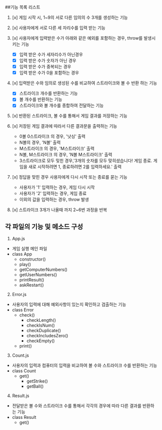 ##기능 목록 리스트

1. [x] 게임 시작 시, 1~9의 서로 다른 임의의 수 3개를 생성하는 기능

2. [x] 사용자에게 서로 다른 세 자리수를 입력 받는 기능

3. [x] 사용자에게 입력받은 수가 아래와 같은 예외를 포함하는 경우, throw를 발생시키는 기능

   - [x] 입력 받은 수가 세자리수가 아닌경우
   - [x] 입력 받은 수가 숫자가 아닌 경우
   - [x] 입력 받은 수가 중복되는 경우
   - [x] 입력 받은 수가 0을 포함하는 경우

4. [x] 입력받은 수와 임의로 생성된 수를 비교하여 스트라이크와 볼 수 반환 하는 기능

   - [x] 스트라이크 개수를 반환하는 기능
   - [x] 볼 개수를 반환하는 기능
   - [x] 스트라이크와 볼 개수를 종합하여 전달하는 기능

5. [x] 반환된 스트라이크, 볼 수를 통해서 게임 결과를 저장하는 기능

6. [x] 저장된 게임 결과에 따라서 다른 결과문을 출력하는 기능

   - 0볼 0스트라이크 의 경우, '낫싱' 출력
   - N볼의 경우, 'N볼' 출력
   - M스트라이크 의 경우, 'M스트라이크' 출력
   - N볼, M스트라이크 의 경우, 'N볼 M스트라이크' 출력
   - 3스트라이크로 모두 밎힌 경우,'3개의 숫자를 모두 맞히셨습니다! 게임 종료. 게임을 새로 시작하려면 1, 종료하려면 2를 입력하세요.' 출력

7. [x] 정답을 맞힌 경우 사용자에게 다시 시작 또는 종료를 묻는 기능

   - 사용자가 '1' 입력하는 경우, 게임 다시 시작
   - 사용자가 '2' 입력하는 경우, 게임 종료
   - 이외의 값을 입력하는 경우, throw 발생

8. [x] 스트라이크 3개가 나올때 까지 2~6번 과정을 반복

## 각 파일의 기능 및 메소드 구성

1. App.js

- 게임 실행 메인 파일
- class App
  - constructor()
  - play()
  - getComputerNumbers()
  - getUserNumbers()
  - printResult()
  - askRestart()

2. Error.js

- 사용자의 입력에 대해 예외사항이 있는지 확인하고 검출하는 기능
- class Error
  - check()
    - checkLength()
    - checkIsNum()
    - checkDuplicate()
    - checkIncludesZero()
    - checkEmpty()
  - print()

3. Count.js

- 사용자의 입력과 컴퓨터의 입력을 비교하여 볼 수와 스트라이크 수를 반환하는 기능
- class Count
  - get()
    - getStrike()
    - getBall()

4. Result.js

- 전달받은 볼 수와 스트라이크 수를 통해서 각각의 경우에 따라 다른 결과를 반환하는 기능
- class Result
  - get()
